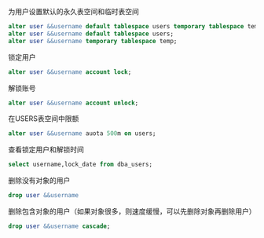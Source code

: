 

为用户设置默认的永久表空间和临时表空间

```sql
alter user &&username default tablespace users temporary tablespace temp;
alter user &&username default tablespace users;
alter user &&username temporary tablespace temp;
```

锁定用户

```sql
alter user &&username account lock;
```

解锁账号

```sql
alter user &&username account unlock;
```

在USERS表空间中限额

```sql
alter user &&username auota 500m on users;
```

查看锁定用户和解锁时间

```sql
select username,lock_date from dba_users;
```

删除没有对象的用户

```sql
drop user &&username
```

删除包含对象的用户（如果对象很多，则速度缓慢，可以先删除对象再删除用户）

```sql
drop user &&username cascade;
```

